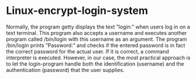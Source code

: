 Linux-encrypt-login-system
==========================
Normally, the program getty displays the text ”login:” when users log in on a text
terminal. This program also accepts a username and executes another program called
/bin/login with this username as an argument. The program /bin/login prints
”Password:” and checks if the entered password is in fact the correct password for the
actual user. If it is correct, a command interpreter is executed. However, in our case,
the most practical approach is to let the login-program handle both the identification
(username) and the authentication (password) that the user supplies.

